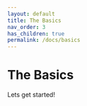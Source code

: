 ```yaml
---
layout: default
title: The Basics
nav_order: 3
has_children: true
permalink: /docs/basics
---
```


# The Basics

Lets get started!
